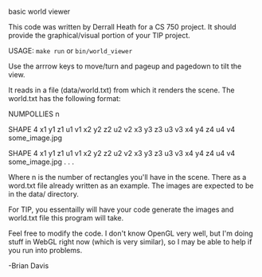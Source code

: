 basic world viewer

This code was written by Derrall Heath for a CS 750 project. It should provide the graphical/visual portion of your TIP project.

USAGE: 
   `make run`
or
   `bin/world_viewer`

Use the arrrow keys to move/turn and pageup and pagedown to tilt the view.

It reads in a file (data/world.txt) from which it renders the scene. The world.txt has the following format:


NUMPOLLIES n

SHAPE 4
x1 y1 z1 u1 v1
x2 y2 z2 u2 v2
x3 y3 z3 u3 v3
x4 y4 z4 u4 v4
some_image.jpg

SHAPE 4
x1 y1 z1 u1 v1
x2 y2 z2 u2 v2
x3 y3 z3 u3 v3
x4 y4 z4 u4 v4
some_image.jpg
.
.
.


Where n is the number of rectangles you'll have in the scene. There as a word.txt file already written as an example. The images are expected to be in the data/ directory.

For TIP, you essentailly will have your code generate the images and world.txt file this program will take.

Feel free to modify the code. I don't know OpenGL very well, but I'm doing stuff in WebGL right now (which is very similar), so I may be able to help if you run into problems.

-Brian Davis
